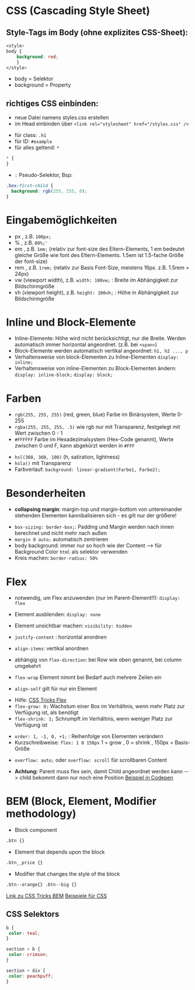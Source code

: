 # CSS (Cascading Style Sheet)

## Style-Tags im Body (ohne explizites CSS-Sheet):

```css
<style>
body {
    background: red;
    }
</style>
```

- body = Selektor
- background = Property

## richtiges CSS einbinden:

- neue Datei namens styles.css erstellen
- im Head einbinden über `<link rel="stylesheet" href="/styles.css" />`

* für class: `.h1`
* für ID: `#example`
* für alles geltend: `*`

```css
* {
}
```

- `:` Pseudo-Selektor, Bsp:

```css
.box:first-child {
  background: rgb(255, 255, 0);
}
```

# Eingabemöglichkeiten

- px , z.B. `100px;`
- % , z.B. `80%;'`
- em , z.B. `1em;` (relativ zur font-size des Eltern-Elements, 1 em bedeutet gleiche Größe wie font des Eltern-Elements. 1.5em ist 1.5-fache Größe der font-size)
- rem , z.B. `1rem;` (relativ zur Basis Font-Size, meistens 16px. z.B. 1.5rem = 24px)
- vw (viewport width), z.B. `width: 100vw;` : Breite im Abhängigkeit zur Bildschirmgröße
- vh (viewport height), z.B. `height: 100vh;` : Höhe in Abhängigkeit zur Bildschirmgröße

# Inline und Block-Elemente

- Inline-Elemente: Höhe wird nicht berücksichtigt, nur die Breite. Werden automatisch immer horizontal angeordnet. (z.B. bei `<span>`)
- Block-Elemente werden automatisch vertikal angeordnet: `h1, h2 ..., p`
- Verhaltensweise von block-Elementen zu Inline-Elementen
  `display: inline;`
- Verhaltensweise von inline-Elementen zu Block-Elementen ändern: `display: inline-block;` `display: block;`

# Farben

- `rgb(255, 255, 255)` (red, green, blue) Farbe im Binärsystem, Werte 0-255
- `rgba(255, 255, 255, .5)` wie rgb nur mit Transparenz, festgelegt mit Wert zwischen 0 - 1
- `#FFFFFF` Farbe im Hexadezimalsystem (Hex-Code genannt), Werte zwischen 0 und F, kann abgekürzt werden in `#FFF`

* `hsl(360, 360, 100)` (h, satiration, lightness)
* `hsla()` mit Transparenz
* Farbverlauf: `background: linear-gradient(Farbe1, Farbe2);`

# Besonderheiten

- **collapsing margin**: margin-top und margin-bottom von untereinander stehenden Elementen kannibalisieren sich - es gilt nur der größere!

* `box-sizing: border-box;`: Padding und Margin werden nach innen berechnet und nicht mehr nach außen
* `margin 0 auto;` automatisch zentrieren
* body background: immer nur so hoch wie der Content --> für Background Color `html` als selektor verwenden
* Kreis machen: `border-radius: 50%`

# Flex

- notwendig, um Flex anzuwenden (nur im Parent-Element!!): `display: flex`

* Element ausblenden: `display: none`
* Element unsichtbar machen: `visibility: hidden`

* `justify-content` : horizontal anordnen
* `align-items`: vertikal anordnen
* abhängig von `flex-direction`: bei Row wie oben genannt, bei column umgekehrt

- `flex-wrap` Element nimmt bei Bedarf auch mehrere Zeilen ein

- `align-self` gilt für nur ein Element

* Hilfe: [CSS Tricks Flex](https://css-tricks.com/snippets/css/a-guide-to-flexbox/)
* `flex-grow: 0;` Wachstum einer Box im Verhältnis, wenn mehr Platz zur Verfügung ist, als benötigt
* `flex-shrink: 1;` Schrumpft im Verhältnis, wenn weniger Platz zur Verfügung ist

- `order: 1, -1, 0, +1;` : Reihenfolge von Elementen verändern
- Kurzschreibweise: `flex: 1 0 150px` 1 = grow , 0 = shrink , 150px = Basis-Größe

* `overflow: auto;` oder `overflow: scroll` für scrollbaren Content

* **Achtung:** Parent muss flex sein, damit Child angeordnet werden kann --> child bekommt dann nur noch eine Position [Beispiel in Codepen](https://codepen.io/vhbeck/pen/QXWRvE?editors=0100)

# BEM (Block, Element, Modifier methodology)

- Block component

```html
.btn {}
```

- Element that depends upon the block

```html
.btn__price {}
```

- Modifier that changes the style of the block

```html
.btn--orange{} .btn--big {}
```

[Link zu CSS Tricks BEM](https://css-tricks.com/bem-101/)
[Beispiele für CSS](https://codepen.io/vhbeck/pen/qzEYVR?editors=0100)

## CSS Selektors

```CSS
b {
 color: teal;
}

section > b {
 color: crimson;
}

section + div {
 color: peachpuff;
}
```
